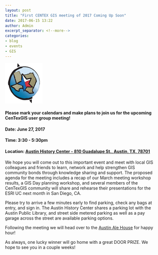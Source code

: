 ```yaml
---
layout: post
title: "First CENTEX GIS meeting of 2017 Coming Up Soon"
date: 2017-06-15 13:22
author: Admin
excerpt_separator: <!--more-->
categories:
- blog
- events
- GIS
---
```

![centex gis](/assets/img/blog/centex.png) 
#### Please mark your calendars and make plans to join us for the upcoming CenTexGIS user group meeting!

#### Date: June 27, 2017
#### Time: 3:30 - 5:30pm
#### Location: [Austin History Center - 810 Guadalupe St., Austin, TX, 78701](https://www.google.com/maps/place/Austin+History+Center,+Austin+Public+Library/@30.2717133,-97.7469814,18z/data=!3m1!4b1!4m5!3m4!1s0x8644b50bc234d3c3:0x2ac89189e352c67e!8m2!3d30.2717133!4d-97.7458871)
<!--more-->

We hope you will come out to this important event and meet with local GIS colleagues and friends to learn, network and help strengthen GIS community bonds through knowledge sharing and support. The proposed agenda for the meeting includes a recap of our March meeting workshop results, a GIS Day planning workshop, and several members of the CenTexGIS community will share and rehearse their presentations for the ESRI UC next month in San Diego, CA.

Please try to arrive a few minutes early to find parking, check any bags at entry, and sign in.  The Austin History Center shares a parking lot with the Austin Public Library, and street side metered parking as well as a pay garage across the street are available parking options.

Following the meeting we will head over to the [Austin Ale House](http://www.theaustinalehouse.com/) for happy hour!

As always, one lucky winner will go home with a great DOOR PRIZE.  We hope to see you in a couple weeks!
